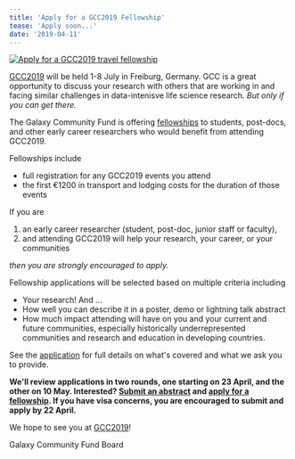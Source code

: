 ```yaml
---
title: 'Apply for a GCC2019 Fellowship'
tease: 'Apply soon...'
date: '2019-04-11'
---
```

[<img class="float-right" src="/src/events/gcc2019/gcc2019-logo-213.png" alt='Apply for a GCC2019 travel fellowship' />](/src/events/gcc2019/index.md)

[GCC2019](/src/events/gcc2019/index.md) will be held 1-8 July in Freiburg, Germany.  GCC is a great opportunity to discuss your research with others that are working in and facing similar challenges in data-intenisve life science research.  *But only if you can get there.*

The Galaxy Community Fund is offering [fellowships](http://bit.ly/gcc2019fellowships) to students, post-docs, and other early career researchers who would benefit from attending GCC2019.

Fellowships include

- full registration for any GCC2019 events you attend
- the first €1200 in transport and lodging costs for the duration of those events 

If you are

1. an early career researcher (student, post-doc, junior staff or faculty),
1. and attending GCC2019 will help your research, your career, or your communities

*then you are strongly encouraged to apply.*

Fellowship applications will be selected based on multiple criteria including

- Your research! And ... 
- How well you can describe it in a poster, demo or lightning talk abstract 
- How much impact attending will have on you and your current and future communities, especially historically underrepresented communities and research and education in developing countries.

See the [application](http://bit.ly/gcc2019fellowships) for full details on what's covered and what we ask you to provide.

**We'll review applications in two rounds, one starting on 23 April, and the other on 10 May. Interested?  [Submit an abstract](https://easychair.org/conferences/?conf=gcc2019) and [apply for a fellowship](http://bit.ly/gcc2019fellowships).  If you have visa concerns, you are encouraged to submit and apply by 22 April.**

We hope to see you at [GCC2019](/src/events/gcc2019/index.md)!

Galaxy Community Fund Board
